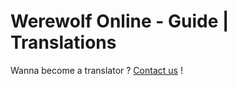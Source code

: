 # Werewolf Online - Guide | Translations

Wanna become a translator ? [Contact us](mailto:lucien.blunk.lallet@gmail.com) ! 

